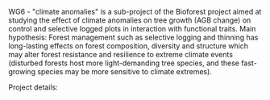 WG6 - "climate anomalies" is a sub-project of the Bioforest project aimed at studying the effect of climate anomalies on tree growth (AGB change) on control and selective logged plots in interaction with functional traits. Main hypothesis: Forest management such as selective logging and thinning has long-lasting effects on forest
composition, diversity and structure which may alter forest resistance and resilience to extreme climate events (disturbed forests host more light-demanding tree species, and these fast-growing species may be more sensitive to climate extremes). 

Project details:


